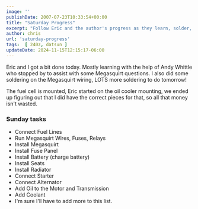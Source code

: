 ```yaml
---
image: ''
publishDate: 2007-07-23T10:33:54+00:00
title: "Saturday Progress"
excerpt: "Follow Eric and the author's progress as they learn, solder, and install parts like the Megasquirt wiring on their DIY mechanical project."
author: chris
url: 'saturday-progress'
tags:  [ 240z, datsun ] 
updateDate: 2024-11-15T12:15:17-06:00
---
```


Eric and I got a bit done today. Mostly learning with the help of Andy Whittle who stopped by to assist with some Megasquirt questions. I also did some soldering on the Megasquirt wiring, LOTS more soldering to do tomorrow!

The fuel cell is mounted, Eric started on the oil cooler mounting, we ended up figuring out that I did have the correct pieces for that, so all that money isn't wasted.

### Sunday tasks
- Connect Fuel Lines
- Run Megasquirt Wires, Fuses, Relays
- Install Megasquirt
- Install Fuse Panel
- Install Battery (charge battery)
- Install Seats
- Install Radiator
- Connect Starter
- Connect Alternator
- Add Oil to the Motor and Transmission
- Add Coolant
- I'm sure I'll have to add more to this list.
